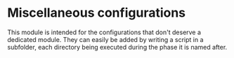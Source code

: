 # Miscellaneous configurations

This module is intended for the configurations that don't deserve a dedicated
module. They can easily be added by writing a script in a subfolder, each
directory being executed during the phase it is named after.

